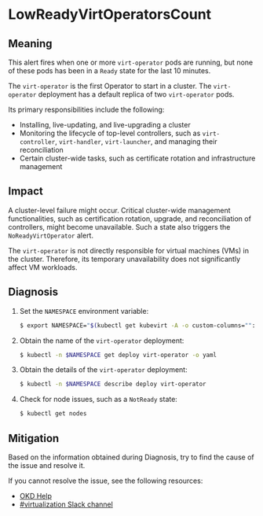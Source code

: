 # LowReadyVirtOperatorsCount 
<!-- Edited by Jiří Herrmann, 8 Nov 2022 -->

## Meaning

This alert fires when one or more `virt-operator` pods are running, but none of these pods has been in a `Ready` state for the last 10 minutes.

The `virt-operator` is the first Operator to start in a cluster. The `virt-operator` deployment has a default replica of two `virt-operator` pods.

Its primary responsibilities include the following: 

- Installing, live-updating, and live-upgrading a cluster
- Monitoring the lifecycle of top-level controllers, such as `virt-controller`, `virt-handler`, `virt-launcher`, and managing their reconciliation
- Certain cluster-wide tasks, such as certificate rotation and infrastructure management

## Impact

A cluster-level failure might occur. Critical cluster-wide management functionalities, such as certification rotation, upgrade, and reconciliation of controllers, might become unavailable. Such a state also triggers the `NoReadyVirtOperator` alert.

The `virt-operator` is not directly responsible for virtual machines (VMs) in the cluster. Therefore, its temporary unavailability does not significantly affect VM workloads.

## Diagnosis

1. Set the `NAMESPACE` environment variable:

   ```bash
   $ export NAMESPACE="$(kubectl get kubevirt -A -o custom-columns="":.metadata.namespace)"
   ```

2. Obtain the name of the `virt-operator` deployment:

   ```bash
   $ kubectl -n $NAMESPACE get deploy virt-operator -o yaml
   ```

3. Obtain the details of the `virt-operator` deployment:

   ```bash
   $ kubectl -n $NAMESPACE describe deploy virt-operator
   ```

4. Check for node issues, such as a `NotReady` state:

   ```bash
   $ kubectl get nodes
   ```

## Mitigation

Based on the information obtained during Diagnosis, try to find the cause of the issue and resolve it.

<!--DS: If you cannot resolve the issue, log in to the link:https://access.redhat.com[Customer Portal] and open a support case, attaching the artifacts gathered during the Diagnosis procedure.-->
<!--USstart-->
If you cannot resolve the issue, see the following resources:

- [OKD Help](https://www.okd.io/help/)
- [#virtualization Slack channel](https://kubernetes.slack.com/channels/virtualization)
<!--USend-->
